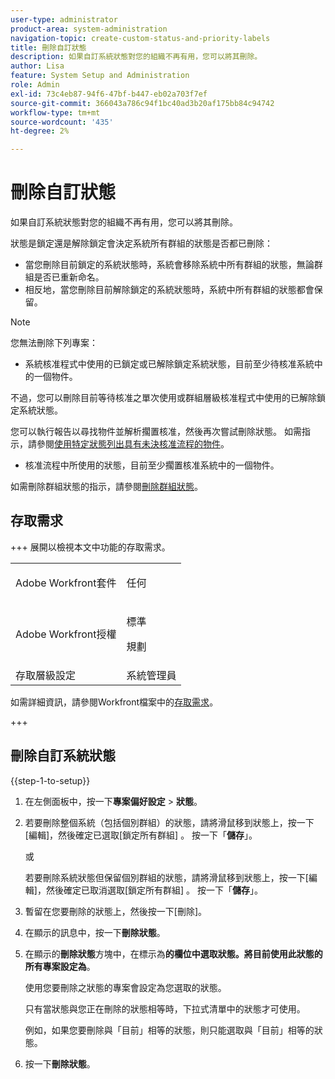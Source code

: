 ```yaml
---
user-type: administrator
product-area: system-administration
navigation-topic: create-custom-status-and-priority-labels
title: 刪除自訂狀態
description: 如果自訂系統狀態對您的組織不再有用，您可以將其刪除。
author: Lisa
feature: System Setup and Administration
role: Admin
exl-id: 73c4eb87-94f6-47bf-b447-eb02a703f7ef
source-git-commit: 366043a786c94f1bc40ad3b20af175bb84c94742
workflow-type: tm+mt
source-wordcount: '435'
ht-degree: 2%

---
```


# 刪除自訂狀態

如果自訂系統狀態對您的組織不再有用，您可以將其刪除。

狀態是鎖定還是解除鎖定會決定系統所有群組的狀態是否都已刪除：

* 當您刪除目前鎖定的系統狀態時，系統會移除系統中所有群組的狀態，無論群組是否已重新命名。
* 相反地，當您刪除目前解除鎖定的系統狀態時，系統中所有群組的狀態都會保留。


>[!NOTE]
>
>您無法刪除下列專案：
>
>* 系統核准程式中使用的已鎖定或已解除鎖定系統狀態，目前至少待核准系統中的一個物件。
>
>  不過，您可以刪除目前等待核准之單次使用或群組層級核准程式中使用的已解除鎖定系統狀態。
>
>  您可以執行報告以尋找物件並解析擱置核准，然後再次嘗試刪除狀態。 如需指示，請參閱[使用特定狀態列出具有未決核准流程的物件](../../../administration-and-setup/customize-workfront/creating-custom-status-and-priority-labels/list-objects-pending-approval-certain-status.md)。
>
>* 核准流程中所使用的狀態，目前至少擱置核准系統中的一個物件。

如需刪除群組狀態的指示，請參閱[刪除群組狀態](../../../administration-and-setup/manage-groups/manage-group-statuses/delete-a-group-status.md)。

## 存取需求

+++ 展開以檢視本文中功能的存取需求。

<table style="table-layout:auto"> 
 <col> 
 <col> 
 <tbody> 
  <tr> 
   <td>Adobe Workfront套件</td> 
   <td><p>任何</p></td> 
  </tr> 
  <tr> 
   <td>Adobe Workfront授權</td> 
   <td><p>標準</p>
       <p>規劃</p></td>
  </tr> 
  <tr> 
   <td>存取層級設定</td> 
   <td>系統管理員</td> 
  </tr> 
 </tbody> 
</table>

如需詳細資訊，請參閱Workfront檔案中的[存取需求](/help/quicksilver/administration-and-setup/add-users/access-levels-and-object-permissions/access-level-requirements-in-documentation.md)。

+++

## 刪除自訂系統狀態

{{step-1-to-setup}}

1. 在左側面板中，按一下&#x200B;**專案偏好設定** > **狀態**。

1. 若要刪除整個系統（包括個別群組）的狀態，請將滑鼠移到狀態上，按一下[編輯] **&#x200B;**，然後確定已選取[鎖定所有群組] **&#x200B;**。 按一下「**儲存**」。

   或

   若要刪除系統狀態但保留個別群組的狀態，請將滑鼠移到狀態上，按一下[編輯] **&#x200B;**，然後確定已取消選取[鎖定所有群組] **&#x200B;**。 按一下「**儲存**」。

1. 暫留在您要刪除的狀態上，然後按一下[刪除]。**&#x200B;**
1. 在顯示的訊息中，按一下&#x200B;**刪除狀態**。
1. 在顯示的&#x200B;**刪除狀態**&#x200B;方塊中，在標示為&#x200B;**的欄位中選取狀態。將目前使用此狀態的所有專案設定為**。

   使用您要刪除之狀態的專案會設定為您選取的狀態。

   只有當狀態與您正在刪除的狀態相等時，下拉式清單中的狀態才可使用。

   例如，如果您要刪除與「目前」相等的狀態，則只能選取與「目前」相等的狀態。

1. 按一下&#x200B;**刪除狀態**。
